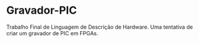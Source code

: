# Gravador-PIC

Trabalho Final de Linguagem de Descrição de Hardware.
Uma tentativa de criar um gravador de PIC em FPGAs.
